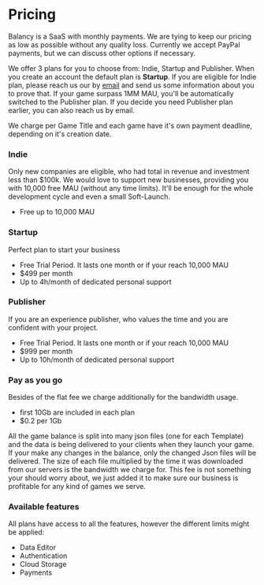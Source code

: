 # Pricing

Balancy is a SaaS with monthly payments. We are tying to keep our pricing as low as possible without any quality loss. Currently we accept PayPal payments, but we can discuss other options if necessary.

We offer 3 plans for you to choose from: Indie, Startup and Publisher. When you create an account the default plan is **Startup**. If you are eligible for Indie plan, please reach us our by [email](mailto:contact@balancy.co) and send us some information about you to prove that. If your game surpass 1MM MAU, you'll be automatically switched to the Publisher plan. If you decide you need Publisher plan earlier, you can also reach us by email.

We charge per Game Title and each game have it's own payment deadline, depending on it's creation date.

### Indie
Only new companies are eligible, who had total in revenue and investment less than $100k.
We would love to support new businesses, providing you with 10,000 free MAU (without any time limits). It'll be enough for the whole development cycle and even a small Soft-Launch.

* Free up to 10,000 MAU

### Startup
Perfect plan to start your business

* Free Trial Period. It lasts one month or if your reach 10,000 MAU
* $499 per month
* Up to 4h/month of dedicated personal support

### Publisher
If you are an experience publisher, who values the time and you are confident with your project. 

* Free Trial Period. It lasts one month or if your reach 10,000 MAU
* $999 per month
* Up to 10h/month of dedicated personal support

### Pay as you go

Besides of the flat fee we charge additionally for the bandwidth usage.

* first 10Gb are included in each plan
* $0.2 per 1Gb

All the game balance is split into many json files (one for each Template) and the data is being delivered to your clients when they launch your game. If your make any changes in the balance, only the changed Json files will be delivered. The size of each file multiplied by the time it was downloaded from our servers is the bandwidth we charge for. This fee is not something your should worry about, we just added it to make sure our business is profitable for any kind of games we serve. 


### Available features
All plans have access to all the features, however the different limits might be applied:

* Data Editor
* Authentication
* Cloud Storage
* Payments
